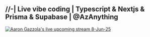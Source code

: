 ## //-| Live vibe coding | Typescript & Nextjs & Prisma & Supabase | @AzAnything
[![Aaron Gazzola's live upcoming stream 8-Jun-25](https://github.com/user-attachments/assets/dc23efc9-2638-4535-8aed-991d8d1fd5b5)](https://www.youtube.com/@AzAnything)
